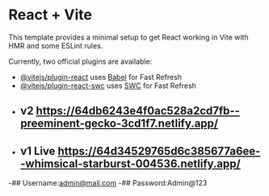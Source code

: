 # React + Vite

This template provides a minimal setup to get React working in Vite with HMR and some ESLint rules.

Currently, two official plugins are available:

- [@vitejs/plugin-react](https://github.com/vitejs/vite-plugin-react/blob/main/packages/plugin-react/README.md) uses [Babel](https://babeljs.io/) for Fast Refresh
- [@vitejs/plugin-react-swc](https://github.com/vitejs/vite-plugin-react-swc) uses [SWC](https://swc.rs/) for Fast Refresh
- ## v2 https://64db6243e4f0ac528a2cd7fb--preeminent-gecko-3cd1f7.netlify.app/
- ## v1 Live https://64d34529765d6c385677a6ee--whimsical-starburst-004536.netlify.app/
-## Username:admin@mail.com
-## Password:Admin@123
